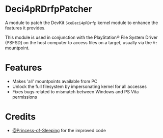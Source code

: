 # Deci4pRDrfpPatcher

A module to patch the DevKit `SceDeci4pRDrfp` kernel module to enhance the features it provides.

This module is used in conjunction with the PlayStation®️ File System Driver (PSFSD) on the host computer to access files on a target, usually via the `V:` mountpoint.

# Features

* Makes 'all' mountpoints available from PC
* Unlock the full filesystem by impersonating kernel for all accesses
* Fixes bugs related to mismatch between Windows and PS Vita permissions

# Credits

* [@Princess-of-Sleeping](https://github.com/Princess-of-Sleeping) for the improved code
